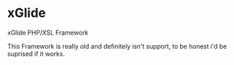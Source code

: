 xGlide
======

xGlide PHP/XSL Framework

This Framework is really old and definitely isn't support, to be honest i'd be suprised if it works.
